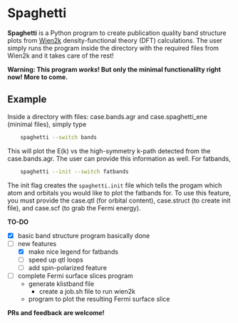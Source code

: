 Spaghetti
=========

**Spaghetti** is a Python program to create publication quality band structure plots from [Wien2k](http://susi.theochem.tuwien.ac.at) density-functional theory (DFT) calculations. The user simply runs the program inside the directory with the required files from Wien2k and it takes care of the rest! 



**Warning: This program _works_! But only the minimal functionalilty right now! More to come.**

## Example
Inside a directory with files: case.bands.agr and case.spaghetti\_ene (minimal files), simply type

```bash
	spaghetti --switch bands
```
This will plot the E(k) vs the high-symmetry k-path detected from the case.bands.agr. The user can provide this information as well. For fatbands,

```bash
	spaghetti --init --switch fatbands
```
The init flag creates the ``spaghetti.init`` file which tells the progam which atom and orbitals you would like to plot the fatbands for. To use this feature, you must provide the case.qtl (for orbital content), case.struct (to create init file), and case.scf (to grab the Fermi energy).


**TO-DO**
- [x] basic band structure program basically done
- [ ] new features
	- [x] make nice legend for fatbands
	- [ ] speed up qtl loops
	- [ ] add spin-polarized feature
- [ ] complete Fermi surface slices program
	- generate klistband file
        - create a job.sh file to run wien2k
	- program to plot the resulting Fermi surface slice

**PRs and feedback are welcome!**

